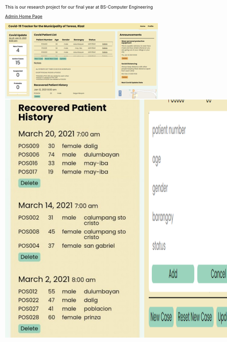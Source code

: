 This is our research project for our final year at BS-Computer Engineering

<p style="text-decoration: underline;">Admin Home Page</p>
<div style="align-self: center;">
    <img src="./system_preview/admin_home_page/desktop.png" alt="">
    <div style="display: flex;">
        <img src="./system_preview/admin_home_page/mobile.png" alt="">
        <img src="./system_preview/admin_home_page/add_patient.png" alt="">  
    </div>
</div>